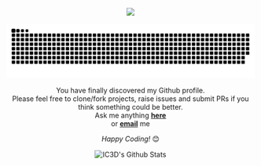 <p align="center">
  <a href="https://github.com/DenverCoder1/readme-typing-svg"><img src="https://readme-typing-svg.herokuapp.com?font=Time+New+Roman&color=%16537e&size=25&center=true&vCenter=true&width=600&height=100&lines=IC3D;Fullstack-Developer;You+can+hire+me+by+contacting+me+through+my+discord+or+email;IC3D+MARKEPLTACE;"></a>
</p>

<div align="center">
  <a href="https://discord.gg/3h2WpSH7Sg">
  <img  src="https://github.com/1999AZZAR/1999AZZAR/blob/main/resources/img/grid-snake.svg"
       alt="snake" /></a>
</div>


<div align="center">

You have finally discovered my Github profile. <br>
Please feel free to clone/fork projects, raise issues and submit PRs if you think something could be better. <br>
Ask me anything <a href="https://github.com/ic3d00/ic3d00/issues/new"><b>here</b></a><br>
or <a href="mailto:ic3d_05@protonmail.com"><b>email</b></a> me

<i>Happy Coding!</i> 😊

</div>

<div align="center">

<img align="center" src="https://github-readme-stats.vercel.app/api?username=ic3d00&include_all_commits=true&count_private=true&show_icons=true&line_height=20&title_color=7A7ADB&icon_color=2234AE&text_color=D3D3D3&bg_color=0,000000,130F40" alt="IC3D's Github Stats">

